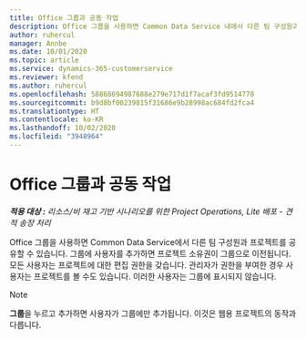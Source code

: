 ```yaml
---
title: Office 그룹과 공동 작업
description: Office 그룹을 사용하면 Common Data Service 내에서 다른 팀 구성원과 프로젝트를 공유할 수 있습니다.
author: ruhercul
manager: Annbe
ms.date: 10/01/2020
ms.topic: article
ms.service: dynamics-365-customerservice
ms.reviewer: kfend
ms.author: ruhercul
ms.openlocfilehash: 58868694987688e279e717d1f7acaf3fd9514770
ms.sourcegitcommit: b9d8bf00239815f31686e9b28998ac684fd2fca4
ms.translationtype: HT
ms.contentlocale: ko-KR
ms.lasthandoff: 10/02/2020
ms.locfileid: "3948964"
---
```

# <a name="collaboration-with-office-groups"></a>Office 그룹과 공동 작업

_**적용 대상 :** 리소스/비 재고 기반 시나리오를 위한 Project Operations, Lite 배포 - 견적 송장 처리_

Office 그룹을 사용하면 Common Data Service에서 다른 팀 구성원과 프로젝트를 공유할 수 있습니다. 그룹에 사용자를 추가하면 프로젝트 소유권이 그룹으로 이전됩니다. 모든 사용자는 프로젝트에 대한 편집 권한을 갖습니다. 관리자가 권한을 부여한 경우 사용자는 프로젝트를 볼 수도 있습니다. 이러한 사용자는 그룹에 표시되지 않습니다.

> [!NOTE] 
> **그룹**을 누르고 추가하면 사용자가 그룹에만 추가됩니다. 이것은 웹용 프로젝트의 동작과 다릅니다. 

